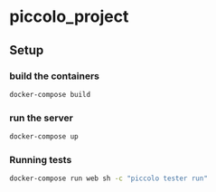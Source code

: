 # piccolo_project

## Setup

### build the containers

```bash
docker-compose build
```
### run the server

```bash
docker-compose up
```


### Running tests

```bash
docker-compose run web sh -c "piccolo tester run"
```
